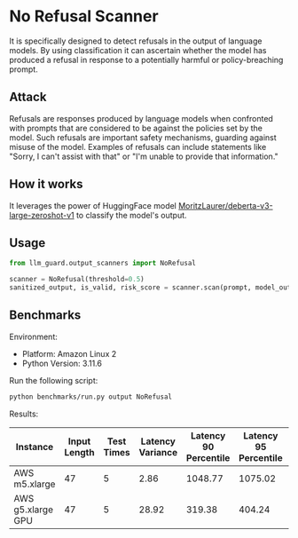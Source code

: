 # No Refusal Scanner

It is specifically designed to detect refusals in the output of language models. By using classification it can
ascertain whether the model has produced a refusal in response to a
potentially harmful or policy-breaching prompt.

## Attack

Refusals are responses produced by language models when confronted with prompts that are considered to be against the
policies set by the model. Such refusals are important safety mechanisms, guarding against misuse of the model. Examples
of refusals can include statements like "Sorry, I can't assist with that" or "I'm unable to provide that information."

## How it works

It leverages the power
of HuggingFace
model [MoritzLaurer/deberta-v3-large-zeroshot-v1](https://huggingface.co/MoritzLaurer/deberta-v3-large-zeroshot-v1)
to classify the model's output.

## Usage

```python
from llm_guard.output_scanners import NoRefusal

scanner = NoRefusal(threshold=0.5)
sanitized_output, is_valid, risk_score = scanner.scan(prompt, model_output)
```

## Benchmarks

Environment:

- Platform: Amazon Linux 2
- Python Version: 3.11.6

Run the following script:

```sh
python benchmarks/run.py output NoRefusal
```

Results:

| Instance           | Input Length | Test Times | Latency Variance | Latency 90 Percentile | Latency 95 Percentile | Latency 99 Percentile | Average Latency (ms) | QPS     |
|--------------------|--------------|------------|------------------|-----------------------|-----------------------|-----------------------|----------------------|---------|
| AWS m5.xlarge      | 47           | 5          | 2.86             | 1048.77               | 1075.02               | 1096.03               | 994.49               | 47.26   |
| AWS g5.xlarge GPU  | 47           | 5          | 28.92            | 319.38                | 404.24                | 472.13                | 149.02               | 315.40  |
